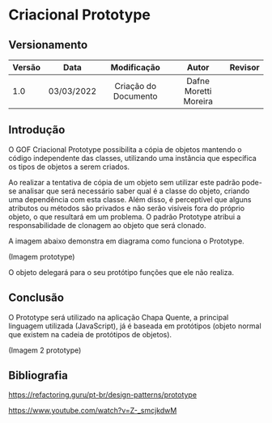# Criacional Prototype

## Versionamento

| Versão |    Data    |     Modificação      | Autor | Revisor |
| ------ | :--------: | :------------------: | :---: | :-----: |
| 1.0    | 03/03/2022 | Criação do Documento |  Dafne Moretti Moreira   |         |

## Introdução

O GOF Criacional Prototype possibilita a cópia de objetos mantendo o código independente das classes, utilizando uma instância que específica os tipos de objetos a serem criados. 

Ao realizar a tentativa de cópia de um objeto sem utilizar este padrão pode-se analisar que será necessário saber qual é a classe do objeto, criando uma dependência com esta classe. Além disso, é perceptível que alguns atributos ou métodos são privados e não serão visíveis fora do próprio objeto, o que resultará em um problema. O padrão Prototype atribui a responsabilidade de clonagem ao objeto que será clonado.

A imagem abaixo demonstra em diagrama como funciona o Prototype.

(Imagem prototype)

O objeto delegará para o seu protótipo funções que ele não realiza.

## Conclusão

O Prototype será utilizado na aplicação Chapa Quente, a principal linguagem utilizada (JavaScript), já é baseada em protótipos (objeto normal que existem na cadeia de protótipos de objetos).

(Imagem 2 prototype)

## Bibliografia
https://refactoring.guru/pt-br/design-patterns/prototype

https://www.youtube.com/watch?v=Z-_smcjkdwM